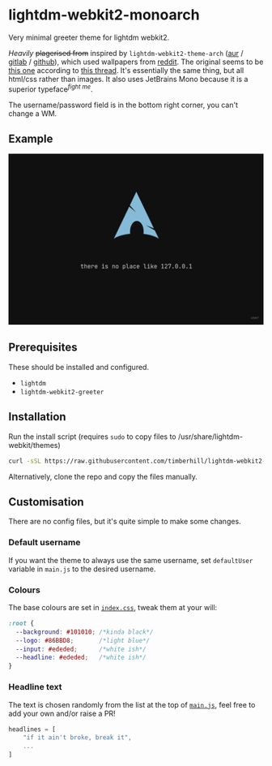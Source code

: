 # lightdm-webkit2-monoarch

Very minimal greeter theme for lightdm webkit2.

_Heavily_ ~~plagerised from~~ inspired by `lightdm-webkit2-theme-arch` ([aur](https://aur.archlinux.org/packages/lightdm-webkit2-theme-arch/) / [gitlab](https://gitlab.com/kenogo/lightdm-webkit2-theme-arch) / [github](https://github.com/kenogo/lightdm-webkit2-theme-arch)), which used wallpapers from [reddit](https://www.reddit.com/r/archlinux/comments/4gc2lw/some_arch_wallpapers_i_made/?st=ivzxvmxu&sh=727d2f4e).
The original seems to be [this one](https://github.com/dkter/arch-lightdm-theme) according to [this thread](https://www.reddit.com/r/unixporn/comments/rdacpo/comment/ho0k8yt/?utm_source=share&utm_medium=web2x&context=3).
It's essentially the same thing, but all html/css rather than images. It also uses JetBrains Mono because it is a superior typeface<sup>_fight me_</sup>.

The username/password field is in the bottom right corner, you can't change a WM.

## Example

![Screenshot](screenshots/screen.png)

## Prerequisites

These should be installed and configured.

- `lightdm`
- `lightdm-webkit2-greeter`

## Installation

Run the install script (requires `sudo` to copy files to /usr/share/lightdm-webkit/themes)

```bash
curl -sSL https://raw.githubusercontent.com/timberhill/lightdm-webkit2-monoarch/main/install.sh | bash -
```

Alternatively, clone the repo and copy the files manually.

## Customisation

There are no config files, but it's quite simple to make some changes.

### Default username

If you want the theme to always use the same username, set `defaultUser` variable in `main.js` to the desired username.

### Colours

The base colours are set in [`index.css`](index.css), tweak them at your will:

```css
:root {
  --background: #101010; /*kinda black*/
  --logo: #86BBD8;       /*light blue*/
  --input: #ededed;      /*white ish*/
  --headline: #ededed;   /*white ish*/
}
```

### Headline text

The text is chosen randomly from the list at the top of [`main.js`](main.js), feel free to add your own and/or raise a PR!

```javascript
headlines = [
    "if it ain't broke, break it",
    ...
]
```
